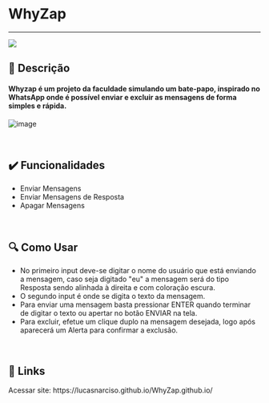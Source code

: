 # WhyZap

<hr>

<p>
  <img src="https://user-images.githubusercontent.com/71471494/164536226-a7c50378-e1df-4c81-983d-e82cb06c594c.png">
</p>

## 📑 Descrição
<h4> Whyzap é um projeto da faculdade simulando um bate-papo, inspirado no WhatsApp onde é possível enviar e excluir as mensagens de forma simples e rápida. </h4>

![image](https://user-images.githubusercontent.com/71471494/164538326-aa81e076-7475-47f4-aa2d-4afebfa887eb.png)

<br>

## ✔️ Funcionalidades
<ul>
  <li> Enviar Mensagens </li>
  <li> Enviar Mensagens de Resposta </li>
  <li> Apagar Mensagens </li>
</ul>

<br>

## 🔍 Como Usar
<ul>
  <li> No primeiro input deve-se digitar o nome do usuário que está enviando a mensagem, caso seja digitado "eu" a mensagem será do tipo Resposta sendo alinhada à direita e com coloração escura. </li>
  <li> O segundo input é onde se digita o texto da mensagem.</li>
  <li> Para enviar uma mensagem basta pressionar ENTER quando terminar de digitar o texto ou apertar no botão ENVIAR na tela.</li>
  <li> Para excluir, efetue um clique duplo na mensagem desejada, logo após aparecerá um Alerta para confirmar a exclusão.</li>
</ul>

<br>

## 🔗 Links
<p> Acessar site: https://lucasnarciso.github.io/WhyZap.github.io/ </p>
